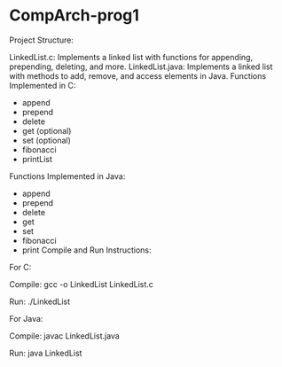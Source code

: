 # CompArch-prog1
Project Structure:

LinkedList.c: Implements a linked list with functions for appending, prepending, deleting, and more.
LinkedList.java: Implements a linked list with methods to add, remove, and access elements in Java.
Functions Implemented in C:

- append
- prepend
- delete
- get (optional)
- set (optional)
- fibonacci
- printList

Functions Implemented in Java:

- append
- prepend
- delete
- get
- set
- fibonacci
- print
Compile and Run Instructions:

For C:

Compile: gcc -o LinkedList LinkedList.c

Run: ./LinkedList


For Java:

Compile: javac LinkedList.java

Run: java LinkedList
